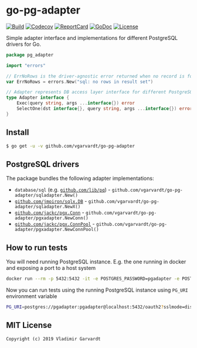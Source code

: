 # go-pg-adapter

[![Build][Build-Status-Image]][Build-Status-Url] [![Codecov][codecov-image]][codecov-url] [![ReportCard][reportcard-image]][reportcard-url] [![GoDoc][godoc-image]][godoc-url] [![License][license-image]][license-url]

Simple adapter interface and implementations for different PostgreSQL drivers for Go.

```go
package pg_adapter

import "errors"

// ErrNoRows is the driver-agnostic error returned when no record is found
var ErrNoRows = errors.New("sql: no rows in result set")

// Adapter represents DB access layer interface for different PostgreSQL drivers
type Adapter interface {
	Exec(query string, args ...interface{}) error
	SelectOne(dst interface{}, query string, args ...interface{}) error
}
```

## Install

```bash
$ go get -u -v github.com/vgarvardt/go-pg-adapter
```

## PostgreSQL drivers

The package bundles the following adapter implementations:

- `database/sql` (e.g. [`github.com/lib/pq`](https://github.com/lib/pq)) - `github.com/vgarvardt/go-pg-adapter/sqladapter.New()`
- [`github.com/jmoiron/sqlx.DB`](https://github.com/jmoiron/sqlx) - `github.com/vgarvardt/go-pg-adapter/sqladapter.NewX()`
- [`github.com/jackc/pgx.Conn`](https://github.com/jackc/pgx) - `github.com/vgarvardt/go-pg-adapter/pgxadapter.NewConn()`
- [`github.com/jackc/pgx.ConnPool`](https://github.com/jackc/pgx) - `github.com/vgarvardt/go-pg-adapter/pgxadapter.NewConnPool()`

## How to run tests

You will need running PostgreSQL instance. E.g. the one running in docker and exposing a port to a host system

```bash
docker run --rm -p 5432:5432 -it -e POSTGRES_PASSWORD=pgadapter -e POSTGRES_USER=pgadapter -e POSTGRES_DB=pgadapter postgres:10
```

Now you can run tests using the running PostgreSQL instance using `PG_URI` environment variable

```bash
PG_URI=postgres://pgadapter:pgadapter@localhost:5432/oauth2?sslmode=disable go test -cover ./...
```

## MIT License

```
Copyright (c) 2019 Vladimir Garvardt
```

[Build-Status-Url]: https://travis-ci.org/vgarvardt/go-pg-adapter
[Build-Status-Image]: https://travis-ci.org/vgarvardt/go-pg-adapter.svg?branch=master
[codecov-url]: https://codecov.io/gh/vgarvardt/go-pg-adapter
[codecov-image]: https://codecov.io/gh/vgarvardt/go-pg-adapter/branch/master/graph/badge.svg
[reportcard-url]: https://goreportcard.com/report/github.com/vgarvardt/go-pg-adapter
[reportcard-image]: https://goreportcard.com/badge/github.com/vgarvardt/go-pg-adapter
[godoc-url]: https://godoc.org/github.com/vgarvardt/go-pg-adapter
[godoc-image]: https://godoc.org/github.com/vgarvardt/go-pg-adapter?status.svg
[license-url]: http://opensource.org/licenses/MIT
[license-image]: https://img.shields.io/npm/l/express.svg
